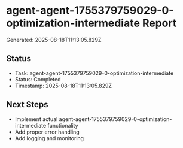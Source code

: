 # agent-agent-1755379759029-0-optimization-intermediate Report

Generated: 2025-08-18T11:13:05.829Z

## Status
- Task: agent-agent-1755379759029-0-optimization-intermediate
- Status: Completed
- Timestamp: 2025-08-18T11:13:05.829Z

## Next Steps
- Implement actual agent-agent-1755379759029-0-optimization-intermediate functionality
- Add proper error handling
- Add logging and monitoring
